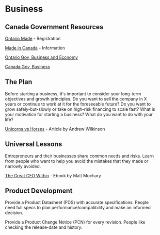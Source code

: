 # Business

## Canada Government Resources

[Ontario Made](https://www.supportontariomade.ca/) - Registration

[Made in Canada](https://www.competitionbureau.gc.ca/eic/site/cb-bc.nsf/eng/03169.html) - Information

[Ontario Gov, Business and Economy](https://www.ontario.ca/page/business-and-economy)

[Canada Gov, Business](https://www.canada.ca/en/services/business.html)

## The Plan

Before starting a business, it's important to consider your long-term objectives and growth principles. Do you want to sell the company in X years or continue to work at it for the foreseeable future? Do you want to grow safely-but-slowly or take on high-risk financing to scale fast? What is your motivation for starting a business? What do you want to do with your life?

[Unicorns vs Horses](https://medium.com/@awilkinson/unicorns-vs-horses-f81d8dd61f17) - Article by Andrew Wilkinson

## Universal Lessons

Entrepreneurs and their businesses share common needs and risks. Learn from people who want to help you avoid the mistakes that they made or narrowly avoided.

[The Great CEO Within](https://docs.google.com/document/d/1ZJZbv4J6FZ8Dnb0JuMhJxTnwl-dwqx5xl0s65DE3wO8) - Ebook by Matt Mochary

## Product Development

Provide a Product Datasheet (PDS) with accurate specifications. People need full specs to plan performance/compatibility and make an informed decision.

Provide a Product Change Notice (PCN) for every revision. People like checking the release-date and history.

